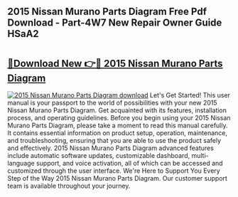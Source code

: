 ## 2015 Nissan Murano Parts Diagram Free Pdf Download - Part-4W7 New Repair Owner Guide HSaA2

# <h2><a href="http://dfs4hjf.blite.top/?on=2015+Nissan+Murano+Parts+Diagram">🔗Download New 👉🔴 2015 Nissan Murano Parts Diagram</a></h2>

[![2015 Nissan Murano Parts Diagram download](https://i.imgur.com/lujVjoI.png)](http://dfs4hjf.blite.top/?on=2015+Nissan+Murano+Parts+Diagram)
Let's Get Started! This user manual is your passport to the world of possibilities with your new 2015 Nissan Murano Parts Diagram. Get acquainted with its features, installation process, and operating guidelines. Before you begin using your 2015 Nissan Murano Parts Diagram, please take a moment to read this manual carefully. It contains essential information on product setup, operation, maintenance, and troubleshooting, ensuring that you are able to use the product safely and effectively. 2015 Nissan Murano Parts Diagram advanced features include automatic software updates, customizable dashboard, multi-language support, and voice activation, all of which can be accessed and customized through the user interface. We're Here to Support You Every Step of the Way 2015 Nissan Murano Parts Diagram. Our customer support team is available throughout your journey.
